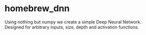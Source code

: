 # homebrew_dnn
Using nothing but numpy we create a simple Deep Neural Network. Designed for arbitrary inputs, size, depth and activation functions. 

